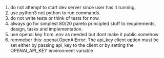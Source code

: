 <!------------------------------------------------------------------------------------
   Add Rules to this file or a short description and have Kiro refine them for you:   
-------------------------------------------------------------------------------------> 

1. do not attempt to start dev server since user has it running.
2. use python3 not python to run commands.
3. do not write tests or think of tests for now.
4. always go for simplest 80/20 pareto principled stuff to requirements, design, tasks and implementation.
5. use openai key from .env as needed but dont make it public somehow
6. remmeber this: openai.OpenAIError: The api_key client option must be set either by passing api_key to the client or by setting the OPENAI_API_KEY environment variable